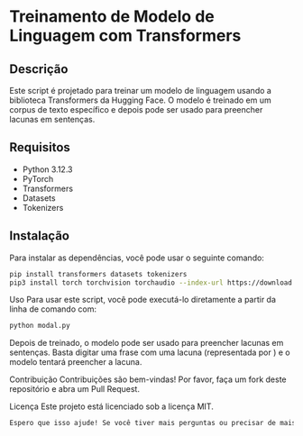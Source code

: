 # Treinamento de Modelo de Linguagem com Transformers

## Descrição
Este script é projetado para treinar um modelo de linguagem usando a biblioteca Transformers da Hugging Face. O modelo é treinado em um corpus de texto específico e depois pode ser usado para preencher lacunas em sentenças.

## Requisitos
- Python 3.12.3
- PyTorch
- Transformers
- Datasets
- Tokenizers

## Instalação
Para instalar as dependências, você pode usar o seguinte comando:
```bash
pip install transformers datasets tokenizers
pip3 install torch torchvision torchaudio --index-url https://download.pytorch.org/whl/cu121
```

Uso
Para usar este script, você pode executá-lo diretamente a partir da linha de comando com:

```bash
python modal.py
```

Depois de treinado, o modelo pode ser usado para preencher lacunas em sentenças. Basta digitar uma frase com uma lacuna (representada por <mask>) e o modelo tentará preencher a lacuna.

Contribuição
Contribuições são bem-vindas! Por favor, faça um fork deste repositório e abra um Pull Request.

Licença
Este projeto está licenciado sob a licença MIT.

```bash
Espero que isso ajude! Se você tiver mais perguntas ou precisar de mais ajuda, sinta-se à vontade para perguntar. 😊
```
